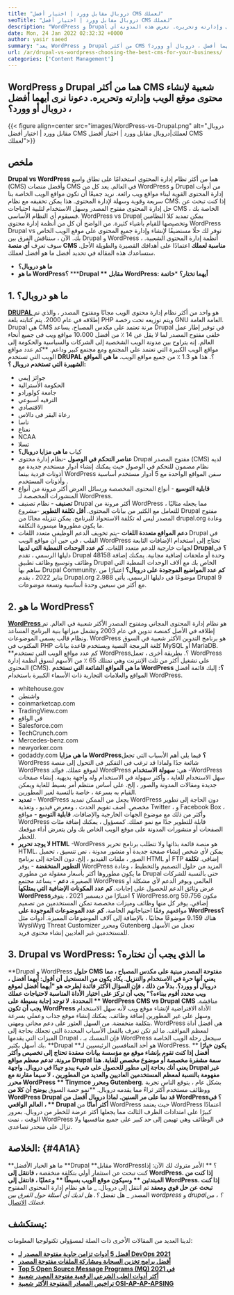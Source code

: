 ```yaml
---
title: "دروبال مقابل وورد | اختيار أفضل CMS لعملك" 
seoTitle: "دروبال مقابل وورد | اختيار أفضل CMS لعملك" 
description: "WordPress و Drupal هما نظامان شائعان لإدارة المحتوى لإنشاء المحتوى وإدارته وتحريره. تعرض هذه المدونة أي CMS هي الأفضل لعملك." 
date: Mon, 24 Jan 2022 02:32:32 +0000
author: yasir saeed
summary: "يعد WordPress و Drupal من أكثر CMS شعبية لإنشاء محتوى موقع الويب وإدارته وتحريره. دعونا نرى أيهما أفضل ، دروبال أو وورد؟" 
url: /ar/drupal-vs-wordpress-choosing-the-best-cms-for-your-business/
categories: ['Content Management']
---
```


## WordPress و Drupal هما من أكثر CMS شعبية لإنشاء محتوى موقع الويب وإدارته وتحريره. دعونا نرى أيهما أفضل ، دروبال أو وورد؟

{{< figure align=center src="images/WordPress-vs-Drupal.png" alt="دروبال مقابل وورد | اختيار أفضل CMS لعملك|دروبال مقابل وورد | اختيار أفضل CMS لعملك">}}


## ملخص
**Drupal vs WordPress** هما من أكثر نظام إدارة المحتوى استخدامًا على نطاق واسع (CMS) وأفضل منصات CMS في العالم. يعد كل من WordPress و Drupal من أدوات إدارة المحتوى القوية لبناء مواقع ويب رائعة. نريد جميعًا أن تكون مواقع الويب الخاصة بنا سريعة وقوية وسهلة لإدارة المحتوى. هذا يمكن تحقيقه مع نظام CMS. إذا كنت تبحث عن حل إدارة المحتوى مفتوح المصدر وسهل الاستخدام لتلبية احتياجات CMS الخاصة بك ، فسيقوم أي النظام الأساسي. WordPress vs Drupal يمكن تمديد كلا النظامين وتخصيصها للقيام بأشياء كثيرة.
من الواضح أن كل من أنظمة إدارة محتوى WordPress Drupal vs توفر لك حلًا مستضيفًا لإنشاء وإدارة جميع المحتوى على موقع الويب الخاص بك. الآن ، سنناقش الفرق بين Drupal و WordPress ، أنظمة إدارة المحتوى الشعبية. سوف تعرف  **أي منصة CMS مناسبة لعملك**  اعتمادًا على أهدافك القصيرة والطويلة الأجل. ستساعدك هذه المقالة في تحديد أفضل ما هو أفضل لعملك.
  * **ما هو دروبال؟** 
  * **ما هو WordPress؟** 
  *****Drupal ** مقابل WordPress: أيهما تختار؟** 
  ***خاتمة**

##  **1. ما هو دروبال؟** 
[ **DRUPAL** ][1] هو واحد من أكثر نظام إدارة محتوى الويب مجانًا ومفتوح المصدر ، والذي تم إطلاقه في عام 2000. يتم كتابته بلغة PHP ويتم توزيعه تحت رخصة GNU العامة العامة. Drupal هي CMS مرنة تعتمد على مكدس المصباح.
يساعد Drupal في توفير إطار عمل خلفي مفتوح المصدر لما لا يقل عن 14 ٪ من أفضل 10،000 مواقع ويب في جميع أنحاء العالم. إنه يتراوح بين مدونة الويب الشخصية إلى الشركات والسياسية والحكومة إلى مواقع الويب الكبيرة التي تعتمد على المجتمع ومع مجتمع كبير وداعم.
**كم عدد مواقع الويب التي تستخدم  **DRUPAL** ؟. هذا هو 1.3 ٪ من جميع مواقع الويب.
**ما هي المواقع الشهيرة التي تستخدم دروبال ؟:**
  * جوائز إيمي
  * الحكومة الأسترالية
  * جامعة كولورادو
  * الترفيه أسبوعي
  * الاقتصادي
  * رعاة البقر في دالاس
  * ناسا
  * نعناع
  * NCAA
  * تسلا
  * كياب
**ما هي مزايا دروبال؟** [][2]
  * **عناصر التحكم في الوصول** -نظام إدارة محتوى Drupal مفتوح المصدر (CMS) لديه نظام مضمون للتحكم في الوصول حيث يمكنك إنشاء أدوار مستخدم جديدة مع أذونات فردية بينما WordPress سفن المواقع الواحدة مع 5 أدوار مستخدم أساسية وأذونات المستخدم .
  * **قابلية التوسيع**  - أنواع المحتوى المخصصة ورسائل العرض أكثر مرونة من أنواع المنشورات المخصصة لـ WordPress.
  * **تصنيف**  - نظام تصنيف Drupal أكثر مرونة من WordPress ، مما يجعله مثاليًا للتعامل مع الكثير من بيانات المحتوى.
   **أقل تكلفة التطوير** -مشروع Drupal مفتوح المصدر ليس له تكلفة الاستحواذ للبرنامج. يمكن تنزيله مجانًا من drupal.org وعادة ما يكون مطوروها ميسورة التكلفة.
  * **دعم المواقع متعددة اللغات** -يتم تخويف الدعم الوظيفي متعدد اللغات Drupal في القلب ، في حين أن مواقع الويب WordPress تحتاج إلى استخدام الإضافات التابعة لجهات خارجية للدعم متعدد اللغات.
**كم عدد الوحدات النمطية التي لديها Drupal؟** في دليلها الرسمي ، تقدم Drupal 48158 وحدة أو ملحقات إضافية مجانية. يمكنك إضافة وظائف وتوسيع وظائف تطبيق Drupal الخاص بك مع آلاف الوحدات النمطية التي ساهم بها Drupal Community.
**كم عدد المواضيع الموجودة على دروبال؟** اعتبارًا من يناير 2022 ، يقدم Drupal.org 2،988 موضوعًا في دليلها الرسمي. يأتي Drupal 9 مع أكثر من سبعين وحدة أساسية وتسعة موضوعات.

## 2. ما هو WordPress؟
[ **WordPress** ][3] هو نظام إدارة المحتوى المجاني ومفتوح المصدر الأكثر شعبية في العالم. تم إطلاقه في الأصل كمنصة تدوين في عام 2003 وتشمل ميزاتها بنية البرنامج المساعد ونظام قالب يسمى الموضوعات. WordPress هو برنامج التدوين الأكثر شعبية في السوق المكتوب في PHP كلغة البرمجة النصية ويستخدم قاعدة بيانات MySQL أو MariaDB.
**كم عدد مواقع الويب التي تستخدم WordPress؟. بطريقة أخرى ، تعمل WordPress على تشغيل أكثر من ثلث الإنترنت وهي تمتلك 65 ٪ من الأسهم لسوق أنظمة إدارة المحتوى (CMS).
**ما هي المواقع الشائعة التي تستخدم WordPress ؟:**
إليك قائمة أفضل المواقع والعلامات التجارية ذات الأسماء الكبيرة باستخدام WordPress.
  * whitehouse.gov
  * واشنطن
  * coinmarketcap.com
  * TradingView.com
  * في الواقع
  * Salesforce.com
  * TechCrunch.com
  * Mercedes-benz.com
  * newyorker.com
  * godaddy.com
**ما هي مزايا WordPress؟** [][4]
فيما يلي أهم الأسباب التي تجعل WordPress شائعة جدًا ولماذا قد ترغب في التفكير في التحول إلى منصة WordPress لموقع عملك. فوائد WordPress هي:
   **سهولة الاستخدام** -WordPress سهل الاستخدام للغاية ، وأكثر سهولة في الاستخدام وله واجهة بديهية. إنشاء صفحات جديدة ومقالات المدونة والصور ، إلخ. على أساس منتظم أمر بسيط للغاية ويمكن القيام به بسرعة ، خاصة بالنسبة لغير المطورين.
  * **تمديد**  - WordPress يجعل من الممكن تمديد WordPress دون الحاجة إلى تطوير مخصص. أضف تقويم الحدث ، ومعرض فيديو ، وتغذية Twitter ، و Facebook Box ، وأكثر من ذلك مع موضوع الجهات الخارجية والإضافات.
   **قابلية التوسع**  - مواقع WordPress قابلة للتطوير جدًا مع نمو عملك. كمسؤول ، يمكنك إضافة مئات الصفحات أو منشورات المدونة على موقع الويب الخاص بك ولن يتعرض أداء موقعك للخطر.
  * **لا يوجد تحرير HTML** -WordPress هو منصة قائمة بذاتها ولا تتطلب برنامج تحرير HTML. يمكن لأي شخص إنشاء صفحة جديدة أو منشور مدونة ، نص تنسيق ، تحميل الصور ، ملفات الفيديو ، إلخ. دون الحاجة إلى برنامج HTML أو FTP إضافي.
   **تكلفة التطوير المنخفضة**  - يوفر WordPress المزيد من حلول التصميم والتخطيط ، وعادة ما يكون مطوروها أكثر بأسعار معقولة من مطوري Drupal حتى بالنسبة للشركات الصغيرة.
   **دعم**  - يساعد مجتمع WordPress العالمي ويوفر الدعم لأي مشكلة أو عرض وثائق الدعم للحصول على إجابات. [][5]
**كم عدد المكونات الإضافية التي يمتلكها WordPress؟** اعتبارًا من ديسمبر 2021 ، يتوفر WordPress.org 59،756 مكون إضافي. يوفر كل منها وظائف وميزات مخصصة تمكن المستخدمين من تصميم مواقعهم وفقًا احتياجاتهم الخاصة.
**كم عدد الموضوعات الموجودة على WordPress؟** هناك 9،159 موضوعًا مجانيًا ، بالإضافة إلى آلاف الموضوعات المميزة. أدوات مثل WysiWyg Threat Customizer ومحرر Gutenberg تجعل من الأسهل للمستخدمين غير العاديين إنشاء محتوى فريد.

## 3. Drupal vs WordPress: ما الذي يجب أن تختاره؟
**Drupal و WordPress **حلول CMS مفتوحة المصدر مبنية على مكدس المصباح ، مما يعني أنها حرة في الاستخدام والتنزيل. يكاد يكون من المستحيل أن أقول: أيهما أفضل ، دروبال أو وورد؟. بدلاً من ذلك ، فإن السؤال الأكثر فائدة لطرحه هو "أيهما أفضل لموقع ويب محدد أقوم ببناءه؟" يجب أن تركز على اختيار الأداة المناسبة لاحتياجات عملك المحددة. لا توجد إجابة بسيطة على ** WordPress CMS vs Drupal CMS**  مناقشة.
**يجب أن تكون WordPress** الأداة الافتراضية لإنشاء موقع ويب لأنه سهل الاستخدام وسهل على غير المطورين إضافة وظائف. يمكنك إنشاء موقع جذاب وعملي بسرعة بتكلفة منخفضة. من السهل العثور على دعم مجاني ومهني. WordPress هي أفضل أداة لمعظم المواقف. ما لم تكن تعرف بالفعل الأسباب المحددة التي تجعلك بحاجة إلى الميزات التي يقدمها Drupal ، فإن التمسك بـ WordPress سيجعل رحلة الويب الخاصة بك أسهل بكثير.
**Drupal **هو أحد المنافسين الرئيسيين لـ WordPress. ** **يكون خيارًا أفضل إذا كنت تقوم بإنشاء موقع مع مؤسسة بيانات معقدة تحتاج إلى تخصيص وأكثر مرونة. تدعم معظم مواقع Drupal سمة مشفرة مخصصة أو موضوع مخصص للغاية. هذا يعني أنك بحاجة إلى مطور للحصول على شيء يبدو جيدًا في دروبال. واجهة Drupal غير مفهومة بالنسبة لمعظم المستخدمين العاديين والعديد من المطورين ، لا سيما مقارنة مع محرر WordPress **  Tinymce  **ومحرر**   Gutenberg**. بشكل عام ، يتوقع الناس تجربة ووظائف مستخدم أكثر ثراءً مما يقدمه دروبال.
**نمو حصة السوق **يوضح أن كلا من WordPress Drupal قد نما على مر السنين. لماذا دروبال أفضل من WordPress؟ في العالم الواقعي ، ** Drupal أكثر أمانًا**  من WordPress حيث يعتمد WordPress اعتمادًا كبيرًا على امتدادات الطرف الثالث مما يجعلها أكثر عرضة للخطر من دروبال. بمرور الوقت ، نمت WordPress في الوظائف وهي تهيمن إلى حد كبير على جميع منافسيها ولا تزال على منحدر تصاعدي.

## الخلاصة:   {#4A1A}
**ما هو الخيار الأفضل **Drupal  **مقابل WordPress؟ **  الأمر متروك لك الآن: إذا كنت تبحث عن استثمار أولي بتكلفة منخفضة  **، فانتقل إلى WordPress. إذا كنت من المبتدئين **  وسيكون موقع الويب بسيطًا ** وعمليًا ، فانتقل إلى WordPress. إذا كنت تبحث عن حل قوي ومعقد**  ثم انتقل إلى دروبال.
_ ما هو نظام إدارة المحتوى المفتوح المصدر _ هل تفضل _؟. هل لديك أي أسئلة حول الفرق بين _wordpress__ و _drupal؟ ، من فضلك_ [الاتصال][6].

## يستكشف:
لدينا العديد من المقالات الأخرى ذات الصلة لمسؤولي تكنولوجيا المعلومات:
  * **[أفضل 5 أدوات تزامن حاوية مفتوحة المصدر لـ DevOps 2021][7]**
  * **[أفضل برامج تخزين السحابة ومشاركة الملفات مفتوحة المصدر][8]**
  * **[Top 5 Open Source Message Programs (MQ) في 2021][9]**
  * **[أكثر أدوات الطب الشرعي الرقمية مفتوحة المصدر شعبية][10]**
  * **[تراخيص المصادر المفتوحة الأكثر شعبية OSI-AP-AP-APSING][11]**

  
[1]: https://www.drupal.org/
[2]: https://kinsta.com/blog/wordpress-vs-drupal/#drupal-advantages
[3]: https://wordpress.org/
[4]: https://kinsta.com/blog/wordpress-vs-drupal/#wordpress-advantages
[5]: https://kinsta.com/blog/wordpress-vs-drupal/#how-many-plugins-and-themes-does-wordpress-have
[6]: mailto:yasir.saeed@aspose.com
[7]: https://blog.containerize.com/devops/top-5-open-source-container-orchestration-tools-for-devops-in-2021/
[8]: https://products.containerize.com/backup-and-sync/
[9]: https://blog.containerize.com/message-queue-software/top-5-open-source-message-queue-software-in-2021/
[10]: https://blog.containerize.com/digital-forensic-tools/top-5-open-source-digital-forensic-tools-in-2021/
[11]: https://blog.containerize.com/licenses-standards/top-5-most-popular-osi-approved-open-source-licenses-of-2021/
